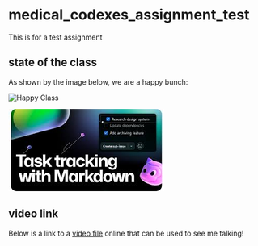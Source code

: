 # medical_codexes_assignment_test
This is for a test assignment

## state of the class

As shown by the image below, we are a happy bunch: 

![Happy Class](images/happy_class.png)

![Github image](images/another_image.jpeg)

## video link 

Below is a link to a [video file](https://www.loom.com/share/369307647e5a4c26822aaabd8c8ab50c?sid=2a902b79-1f0d-4c42-a24d-d68ecb7a7bb7) online that can be used to see me talking! 
